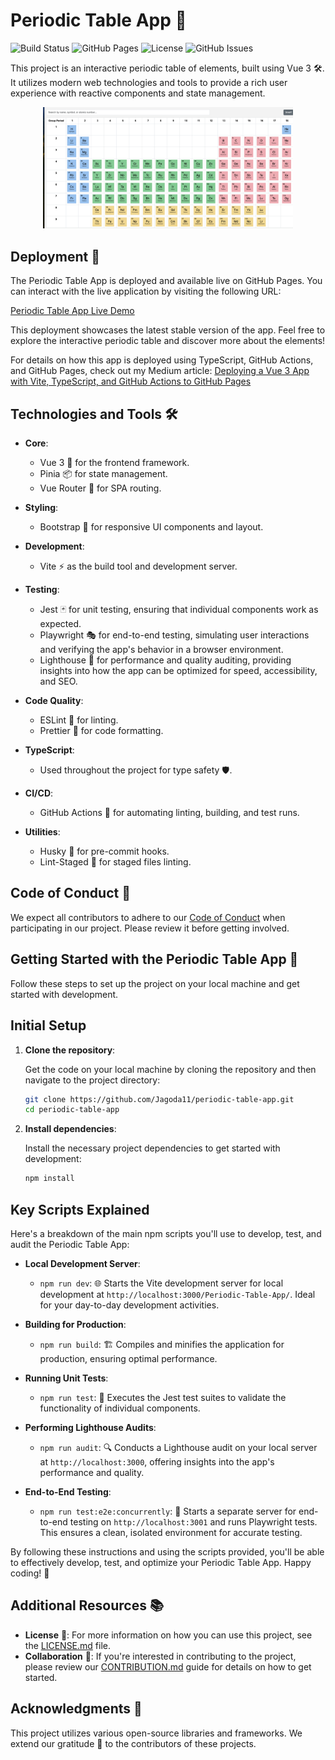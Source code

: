 # Periodic Table App 🧪

![Build Status](https://github.com/Jagoda11/Periodic-Table-App/actions/workflows/main.yml/badge.svg)
![GitHub Pages](https://img.shields.io/github/deployments/Jagoda11/Periodic-Table-App/github-pages)
![License](https://img.shields.io/github/license/Jagoda11/Periodic-Table-App)
![GitHub Issues](https://img.shields.io/github/issues/Jagoda11/Periodic-Table-App)

This project is an interactive periodic table of elements, built using Vue 3 🛠️. It utilizes modern web technologies and tools to provide a rich user experience with reactive components and state management.

<p align="center">
  <img src="./assets/periodic-table-vue.png" alt="Screenshot of the app" width="400"/>
</p>

## Deployment 🚀

The Periodic Table App is deployed and available live on GitHub Pages. You can interact with the live application by visiting the following URL:

[Periodic Table App Live Demo](https://jagoda11.github.io/Periodic-Table-App/#/periodic-table)

This deployment showcases the latest stable version of the app. Feel free to explore the interactive periodic table and discover more about the elements!

For details on how this app is deployed using TypeScript, GitHub Actions, and GitHub Pages, check out my Medium article: [Deploying a Vue 3 App with Vite, TypeScript, and GitHub Actions to GitHub Pages](https://medium.com/@jagoda11/deploying-a-vue-3-app-with-vite-typescript-and-github-actions-to-github-pages-ac240cdb473e)

## Technologies and Tools 🛠️

- **Core**:
  - Vue 3 🖖 for the frontend framework.
  - Pinia 📦 for state management.
  - Vue Router 🚦 for SPA routing.
  
- **Styling**:
  - Bootstrap 🎨 for responsive UI components and layout.
  
- **Development**:
  - Vite ⚡ as the build tool and development server.
  
- **Testing**:
  - Jest 🃏 for unit testing, ensuring that individual components work as expected.
  - Playwright 🎭 for end-to-end testing, simulating user interactions and verifying the app's behavior in a browser environment.
  - Lighthouse 🌅 for performance and quality auditing, providing insights into how the app can be optimized for speed, accessibility, and SEO.
  
- **Code Quality**:
  - ESLint 🧹 for linting.
  - Prettier 🎨 for code formatting.
  
- **TypeScript**:
  - Used throughout the project for type safety 🛡️.
  
- **CI/CD**:
  - GitHub Actions 🚀 for automating linting, building, and test runs.
  
- **Utilities**:
  - Husky 🐶 for pre-commit hooks.
  - Lint-Staged 🚩 for staged files linting.


## Code of Conduct 📜

We expect all contributors to adhere to our [Code of Conduct](./CODE_OF_CONDUCT.md) when participating in our project. Please review it before getting involved.

## Getting Started with the Periodic Table App 🚀

Follow these steps to set up the project on your local machine and get started with development.

## Initial Setup

1. **Clone the repository**:

   Get the code on your local machine by cloning the repository and then navigate to the project directory:

    ```bash
    git clone https://github.com/Jagoda11/periodic-table-app.git
    cd periodic-table-app
    ```

2. **Install dependencies**:

   Install the necessary project dependencies to get started with development:

    ```bash
    npm install
    ```

## Key Scripts Explained

Here's a breakdown of the main npm scripts you'll use to develop, test, and audit the Periodic Table App:

- **Local Development Server**:
  - `npm run dev`: 🌐 Starts the Vite development server for local development at `http://localhost:3000/Periodic-Table-App/`. Ideal for your day-to-day development activities.

- **Building for Production**:
  - `npm run build`: 🏗️ Compiles and minifies the application for production, ensuring optimal performance.

- **Running Unit Tests**:
  - `npm run test`: 🧪 Executes the Jest test suites to validate the functionality of individual components.

- **Performing Lighthouse Audits**:
  - `npm run audit`: 🔍 Conducts a Lighthouse audit on your local server at `http://localhost:3000`, offering insights into the app's performance and quality.

- **End-to-End Testing**:
  - `npm run test:e2e:concurrently`: 🤖 Starts a separate server for end-to-end testing on `http://localhost:3001` and runs Playwright tests. This ensures a clean, isolated environment for accurate testing.

By following these instructions and using the scripts provided, you'll be able to effectively develop, test, and optimize your Periodic Table App. Happy coding! 🎉

## Additional Resources 📚

- **License** 📄: For more information on how you can use this project, see the [LICENSE.md](./LICENSE.md) file.
- **Collaboration** 👥: If you're interested in contributing to the project, please review our [CONTRIBUTION.md](./CONTRIBUTION.md) guide for details on how to get started.

## Acknowledgments 🙏

This project utilizes various open-source libraries and frameworks. We extend our gratitude 🙌 to the contributors of these projects.

